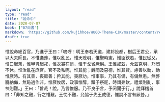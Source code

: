 ```yaml
---
layout: "read"
type: "read"
title: "說命中"
date: 2020-07-07
book: ["07尙書"]
markdown: 'https://github.com/kujihhoe/HUGO-Theme-CJK/master/content/read/07-尙書/022-說命中.md'
draft: true
---
```



惟說命總百官，乃進于王曰：「嗚呼！明王奉若天道，建邦設都，樹后王君公，承以大夫師長，不惟逸豫，惟以亂民。惟天聰明，惟聖時憲，惟臣欽若，惟民從乂。惟口起羞，惟甲冑起戎，惟衣裳在笥，惟干戈省厥躬。王惟戒茲，允茲克明，乃罔不休。惟治亂在庶官。官不及私昵，惟其能；爵罔及惡德，惟其賢。慮善以動，動惟厥時。有其善，喪厥善；矜其能，喪厥功。惟事事，乃其有備，有備無患。無啓寵納侮，無恥過作非。惟厥攸居，政事惟醇。黷予祭祀，時謂弗欽。禮煩則亂，事神則難。」王曰：「旨哉！說。乃言惟服。乃不良于言，予罔聞于行。」說拜稽首曰：「非知之艱，行之惟艱。王忱不艱，允協于先王成德，惟說不言有厥咎。」
